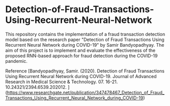 # Detection-of-Fraud-Transactions-Using-Recurrent-Neural-Network

This repository contains the implementation of a fraud transaction detection model based on the research paper "Detection of Fraud Transactions Using Recurrent Neural Network during COVID-19" by Samir Bandyopadhyay. The aim of this project is to implement and evaluate the effectiveness of the proposed RNN-based approach for fraud detection during the COVID-19 pandemic.

Reference
[Bandyopadhyay, Samir. (2020). Detection of Fraud Transactions Using Recurrent Neural Network during COVID-19. Journal of Advanced Research in Medical Science & Technology. 07. 16-21. 10.24321/2394.6539.202012. ] (https://www.researchgate.net/publication/347478467_Detection_of_Fraud_Transactions_Using_Recurrent_Neural_Network_during_COVID-19)

